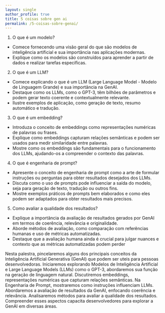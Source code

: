 ```yaml
---
layout: single
author_profile: true
title: 5 coisas sobre gen ai
permalink: /5-coisas-sobre-genai/
---
```


1. O que é um modelo?
- Comece fornecendo uma visão geral do que são modelos de inteligência artificial e sua importância nas aplicações modernas.
- Explique como os modelos são construídos para aprender a partir de dados e realizar tarefas específicas.
2. O que é um LLM?
- Comece explicando o que é um LLM (Large Language Model - Modelo de Linguagem Grande) e sua importância na GenAI.
- Destaque como os LLMs, como o GPT-3, têm bilhões de parâmetros e podem gerar texto coerente e contextualmente relevante.
- Ilustre exemplos de aplicação, como geração de texto, resumo automático e tradução.
3. O que é um embedding? 
- Introduza o conceito de embeddings como representações numéricas de palavras ou frases.
- Explique como embeddings capturam relações semânticas e podem ser usados para medir similaridade entre palavras.
- Mostre como os embeddings são fundamentais para o funcionamento dos LLMs, ajudando-os a compreender o contexto das palavras.

4. O que é engenharia de prompt?
- Apresente o conceito de engenharia de prompt como a arte de formular instruções ou perguntas para obter resultados desejados dos LLMs.
- Discuta como o uso de prompts pode influenciar a saída do modelo, seja para geração de texto, tradução ou outros fins.
- Mostre exemplos práticos de prompts bem elaborados e como eles podem ser adaptados para obter resultados mais precisos.

5. Como avaliar a qualidade dos resultados?
- Explique a importância da avaliação de resultados gerados por GenAI em termos de coerência, relevância e originalidade.
- Aborde métodos de avaliação, como comparação com referências humanas e uso de métricas automatizadas.
- Destaque que a avaliação humana ainda é crucial para julgar nuances e contexto que as métricas automatizadas podem perder



Nesta palestra, pincelaremos alguns dos principais conceitos da Inteligência Artificial Generativa (GenAI) que podem ser uteis para pessoas desenvolvedoras. Iniciaremos explorando Modelos de Inteligência Artificial e Large Language Models (LLMs) como o GPT-3, abordaremos sua função na geração de linguagem natural. Discutiremos embeddings, representações numéricas que capturam relações semânticas. Na Engenharia de Prompt, mostraremos como instruções influenciam LLMs. Abordaremos a avaliação de resultados da GenAI, enfocando coerência e relevância. Analisaremos métodos para avaliar a qualidade dos resultados. Compreender esses aspectos capacita desenvolvedores para explorar a GenAI em diversas áreas.